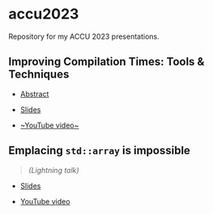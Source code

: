 # accu2023
Repository for my ACCU 2023 presentations.

## Improving Compilation Times: Tools & Techniques

* [Abstract](https://conference.accu.org/en/accu2023/public/events/103)

* [Slides](https://github.com/vittorioromeo/accu2023/blob/main/improving_compilation_times.pdf)

* [~YouTube video~](TODO)

## Emplacing `std::array` is impossible

> *(Lightning talk)*

* [Slides](https://github.com/vittorioromeo/accu2023/blob/main/emplacing_std_array.pdf)

* [YouTube video](https://www.youtube.com/watch?v=PfHD3BsVsAM)
